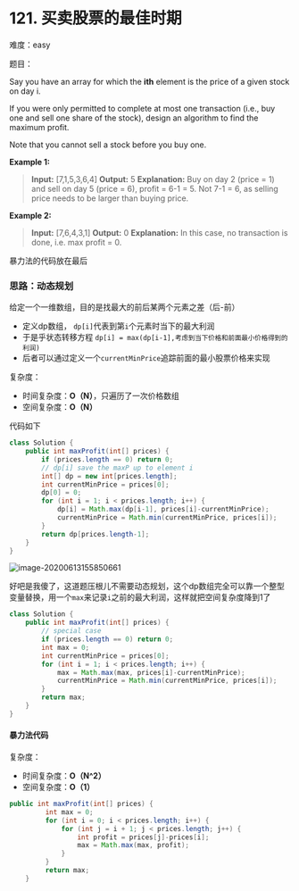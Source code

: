 # 121. 买卖股票的最佳时期

难度：easy

题目：

Say you have an array for which the **ith** element is the price of a given stock on day i.

If you were only permitted to complete at most one transaction (i.e., buy one and sell one share of the stock), design an algorithm to find the maximum profit.

Note that you cannot sell a stock before you buy one.

**Example 1:**

> **Input:** [7,1,5,3,6,4]
> **Output:** 5
> **Explanation:** Buy on day 2 (price = 1) and sell on day 5 (price = 6), profit = 6-1 = 5.
>              Not 7-1 = 6, as selling price needs to be larger than buying price.

**Example 2:**

> **Input:** [7,6,4,3,1]
> **Output:** 0
> **Explanation:** In this case, no transaction is done, i.e. max profit = 0.



暴力法的代码放在最后

### 思路：动态规划

给定一个一维数组，目的是找最大的前后某两个元素之差（后-前）

- 定义dp数组， `dp[i]`代表到第`i`个元素时当下的最大利润
- 于是乎状态转移方程 `dp[i] = max(dp[i-1],考虑到当下价格和前面最小价格得到的利润)`
- 后者可以通过定义一个`currentMinPrice`追踪前面的最小股票价格来实现



复杂度：

- 时间复杂度：**O（N）**，只遍历了一次价格数组
- 空间复杂度：**O（N）**

代码如下

```java
class Solution {
    public int maxProfit(int[] prices) {
        if (prices.length == 0) return 0;
        // dp[i] save the maxP up to element i
        int[] dp = new int[prices.length];
        int currentMinPrice = prices[0];
        dp[0] = 0;
        for (int i = 1; i < prices.length; i++) {
            dp[i] = Math.max(dp[i-1], prices[i]-currentMinPrice);
            currentMinPrice = Math.min(currentMinPrice, prices[i]);
        }
        return dp[prices.length-1];
    }
}
```

![image-20200613155850661](C:\Users\chen\AppData\Roaming\Typora\typora-user-images\image-20200613155850661.png)

好吧是我傻了，这道题压根儿不需要动态规划，这个dp数组完全可以靠一个整型变量替换，用一个`max`来记录`i`之前的最大利润，这样就把空间复杂度降到1了

```java
class Solution {
    public int maxProfit(int[] prices) {
        // special case
        if (prices.length == 0) return 0;
        int max = 0;
        int currentMinPrice = prices[0];
        for (int i = 1; i < prices.length; i++) {
            max = Math.max(max, prices[i]-currentMinPrice);
            currentMinPrice = Math.min(currentMinPrice, prices[i]);
        }
        return max;
    }
}
```



#### 暴力法代码

复杂度：

- 时间复杂度：**O（N^2）**
- 空间复杂度：**O（1）**

```java
public int maxProfit(int[] prices) {
         int max = 0;
         for (int i = 0; i < prices.length; i++) {
             for (int j = i + 1; j < prices.length; j++) {
                 int profit = prices[j]-prices[i];
                 max = Math.max(max, profit);
             }
         }
         return max;
    }
```


